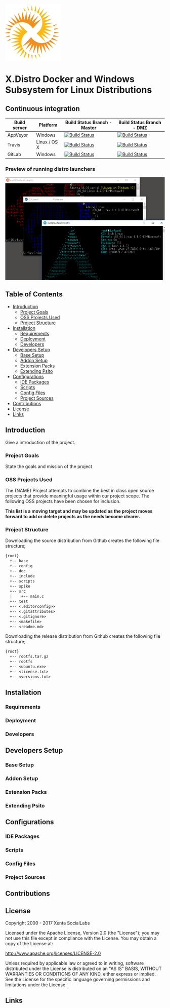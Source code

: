 ![Logo](doc/images/logo.png)

# X.Distro Docker and Windows Subsystem for Linux Distributions

## Continuous integration

| Build server                | Platform     | Build Status Branch - Master                                                                                                                                        | Build Status Branch - DMZ                                                                                                                                           |
|-----------------------------|--------------|---------------------------------------------------------------------------------------------------------------------------------------------------------------------|---------------------------------------------------------------------------------------------------------------------------------------------------------------------|
| AppVeyor                    | Windows      | [![Build Status](https://ci.appveyor.com/api/projects/status/7a33242t19k5dv9b/branch/master?svg=true)](https://ci.appveyor.com/project/mrpastewart/xenta-template/branch/master)   | [![Build Status](https://ci.appveyor.com/api/projects/status/7a33242t19k5dv9b/branch/dmz?svg=true)](https://ci.appveyor.com/project/mrpastewart/xenta-template/branch/dmz)      |
| Travis                      | Linux / OS X | [![Build Status](https://travis-ci.org/xentafx/xenta.template.svg?branch=master)](https://travis-ci.org/xentafx/xenta.template)                                     | [![Build Status](https://travis-ci.org/xentafx/xenta.template.svg?branch=dmz)](https://travis-ci.org/xentafx/xenta.template)                                        |
| GitLab                      | Windows      | [![Build Status](https://gitlab.com/xentafx/xenta.template/badges/master/pipeline.svg)](https://gitlab.com/xentafx/xenta.template/commits/master)                   | [![Build Status](https://gitlab.com/xentafx/xenta.template/badges/dmz/pipeline.svg)](https://gitlab.com/xentafx/xenta.template/commits/dmz) &nbsp;                  |

### Preview of running distro launchers
![Launchers](doc/images/launchers.png)

## Table of Contents

- [Introduction](#introduction)
    - [Project Goals](#project-goals)
    - [OSS Projects Used](#oss-projects-used)
    - [Project Structure](#project-structure)
- [Installation](#installation)
    - [Requirements](#requirements)
    - [Deployment](#deployment)
    - [Developers](#developers)
- [Developers Setup](#development-setup)
    - [Base Setup](#base-setup)
    - [Addon Setup](#addon-setup)
    - [Extension Packs](#extension-packs)
    - [Extending Psito](#extending-psito)
- [Configurations](#configurations)
    - [IDE Packages](#ide-packages)
    - [Scripts](#scripts)
    - [Config Files](#config-files)
    - [Project Sources](#project-sources)
- [Contributions](#contributions)
- [License](#license)
- [Links](#links)

## Introduction

Give a introduction of the project.

### Project Goals

State the goals and mission of the project

### OSS Projects Used

The {NAME} Project attempts to combine the best in class open source projects that provide meaningful usage within our project scope. The following OSS projects have been chosen for inclusion.

**This list is a moving target and may be updated as the project moves forward to add or delete projects as the needs become clearer.**

### Project Structure

Downloading the source distribution from Github creates the following file structure;
````
{root}
  +-- base
  +-- config
  +-- doc
  +-- include
  +-- scripts
  +-- spike
  +-- src
  |    +-- main.c
  +-- test
  +-- <.editorconfig>>
  +-- <.gitattributes>
  +-- <.gitignore>
  +-- <makefile>
  +-- <readme.md>
````

Downloading the release distribution from Github creates the following file structure;
````
{root}
  +-- rootfs.tar.gz
  +-- rootfs
  +-- <ubuntu.exe>
  +-- <license.txt>
  +-- <versions.txt>
````

## Installation

### Requirements

### Deployment

### Developers

## Developers Setup

### Base Setup

### Addon Setup

### Extension Packs

### Extending Psito

## Configurations

### IDE Packages

### Scripts

### Config Files

### Project Sources

## Contributions

## License

Copyright 2000 - 2017 Xenta SocialLabs

Licensed under the Apache License, Version 2.0 (the "License"); you may not use this file except in compliance with the License. You may obtain a copy of the License at:

http://www.apache.org/licenses/LICENSE-2.0

Unless required by applicable law or agreed to in writing, software distributed under the License is distributed on an "AS IS" BASIS, WITHOUT WARRANTIES OR CONDITIONS OF ANY KIND, either express or implied. See the License for the specific language governing permissions and
limitations under the License.

## Links
